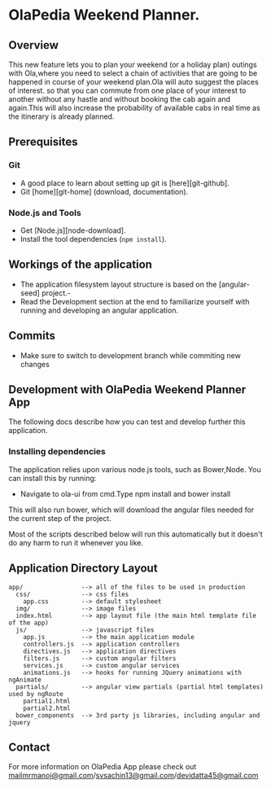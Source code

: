 # OlaPedia Weekend Planner.

## Overview

This new feature lets you to plan your weekend (or a  holiday plan) outings with Ola,where you need to select a chain of activities that are going to be happened in course of your weekend plan.Ola will auto suggest the places of interest. so that you can commute from one place of your interest to another without any hastle and  without booking the cab again and again.This will also increase the probability of available cabs in real time as the itinerary is already planned.

## Prerequisites

### Git

- A good place to learn about setting up git is [here][git-github].
- Git [home][git-home] (download, documentation).

### Node.js and Tools

- Get [Node.js][node-download].
- Install the tool dependencies (`npm install`).


## Workings of the application

- The application filesystem layout structure is based on the [angular-seed] project.-  
- Read the Development section at the end to familiarize yourself with running and developing
  an angular application.

## Commits 
- Make sure to switch to development branch while commiting new changes


## Development with OlaPedia Weekend Planner App

The following docs describe how you can test and develop further this application.


### Installing dependencies

The application relies upon various node.js tools, such as Bower,Node.  You can
install this by running:

- Navigate to ola-ui from cmd.Type npm install and bower install
 

This will also run bower, which will download the angular files needed for the current step of the
project.

Most of the scripts described below will run this automatically but it doesn't do any harm to run
it whenever you like.

 
  
## Application Directory Layout

    app/                --> all of the files to be used in production
      css/              --> css files
        app.css         --> default stylesheet
      img/              --> image files
      index.html        --> app layout file (the main html template file of the app)
      js/               --> javascript files
        app.js          --> the main application module
        controllers.js  --> application controllers
        directives.js   --> application directives
        filters.js      --> custom angular filters
        services.js     --> custom angular services
        animations.js   --> hooks for running JQuery animations with ngAnimate
      partials/         --> angular view partials (partial html templates) used by ngRoute
        partial1.html
        partial2.html
      bower_components  --> 3rd party js libraries, including angular and jquery

 

## Contact

For more information on OlaPedia App please check out mailmrmanoj@gmail.com/svsachin13@gmail.com/devidatta45@gmail.com
 
